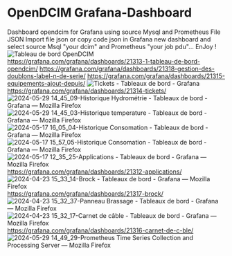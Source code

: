 # OpenDCIM Grafana-Dashboard 
Dashboard opendcim for Grafana using source Mysql and Prometheus
File JSON 
Import file json or copy code json in Grafana new dashboard and select source Msql "your dcim" and Prometheus "your job pdu"... EnJoy !
![Tableau de bord OpenDCIM](https://github.com/alex001x/OpenDCIM-Grafana-Dashboard/assets/146840804/2245924c-ce03-4991-aadb-2b485511c94e)
https://grafana.com/grafana/dashboards/21313-1-tableau-de-bord-opendcim/
https://grafana.com/grafana/dashboards/21318-gestion-des-doublons-label-n-de-serie/
https://grafana.com/grafana/dashboards/21315-equipements-ajout-depuis/
![Tickets - Tableaux de bord - Grafana](https://github.com/alex001x/OpenDCIM-Grafana-Dashboard/assets/146840804/c08b6c23-9f9f-4524-9ed0-8d9bef8d540a)
https://grafana.com/grafana/dashboards/21314-tickets/
![2024-05-29 14_45_09-Historique Hydrométrie - Tableaux de bord - Grafana — Mozilla Firefox](https://github.com/alex001x/OpenDCIM-Grafana-Dashboard/assets/146840804/82f18ccb-4c4a-4a23-9cbd-12b01847bae9)
![2024-05-29 14_45_03-Historique temperature - Tableaux de bord - Grafana — Mozilla Firefox](https://github.com/alex001x/OpenDCIM-Grafana-Dashboard/assets/146840804/0246aa29-5767-43f4-bec5-b112bd3469b0)
![2024-05-17 16_05_04-Historique Consomation - Tableaux de bord - Grafana — Mozilla Firefox](https://github.com/alex001x/OpenDCIM-Grafana-Dashboard/assets/146840804/49903178-5208-4e1a-b7ac-b24ef6675547)
![2024-05-17 15_57_05-Historique Consomation - Tableaux de bord - Grafana — Mozilla Firefox](https://github.com/alex001x/OpenDCIM-Grafana-Dashboard/assets/146840804/372efeab-2a69-43b0-aba5-236ec1f97d2a)
![2024-05-17 12_35_25-Applications - Tableaux de bord - Grafana — Mozilla Firefox](https://github.com/alex001x/OpenDCIM-Grafana-Dashboard/assets/146840804/b580ac1f-1562-49cb-93c1-fc59e082aa7e)
https://grafana.com/grafana/dashboards/21312-applications/
![2024-04-23 15_33_14-Brock - Tableaux de bord - Grafana — Mozilla Firefox](https://github.com/alex001x/OpenDCIM-Grafana-Dashboard/assets/146840804/a6dda4e8-930a-4c48-8cfc-440ac93016bf)
https://grafana.com/grafana/dashboards/21317-brock/
![2024-04-23 15_32_37-Panneau Brassage - Tableaux de bord - Grafana — Mozilla Firefox](https://github.com/alex001x/OpenDCIM-Grafana-Dashboard/assets/146840804/00313e95-8623-41b1-be72-d2011c567b88)
![2024-04-23 15_32_17-Carnet de câble - Tableaux de bord - Grafana — Mozilla Firefox](https://github.com/alex001x/OpenDCIM-Grafana-Dashboard/assets/146840804/caec0344-69fa-486a-b4c0-19011ae62374)
https://grafana.com/grafana/dashboards/21316-carnet-de-c-ble/
![2024-05-29 14_49_29-Prometheus Time Series Collection and Processing Server — Mozilla Firefox](https://github.com/alex001x/OpenDCIM-Grafana-Dashboard/assets/146840804/30399dce-7e0a-423b-bbd9-516784e2990f)

